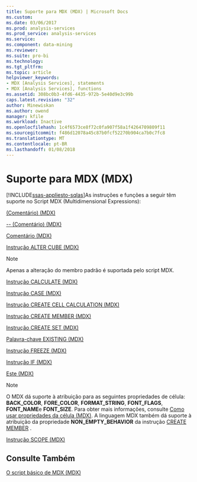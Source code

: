```yaml
---
title: Suporte para MDX (MDX) | Microsoft Docs
ms.custom: 
ms.date: 03/06/2017
ms.prod: analysis-services
ms.prod_service: analysis-services
ms.service: 
ms.component: data-mining
ms.reviewer: 
ms.suite: pro-bi
ms.technology: 
ms.tgt_pltfrm: 
ms.topic: article
helpviewer_keywords:
- MDX [Analysis Services], statements
- MDX [Analysis Services], functions
ms.assetid: 308bc0b3-4fd6-4435-972b-5e40d9e3c99b
caps.latest.revision: "32"
author: Minewiskan
ms.author: owend
manager: kfile
ms.workload: Inactive
ms.openlocfilehash: 1c4f6573ce8f72c0fa907f58a1f4264709809f11
ms.sourcegitcommit: f486d12078a45c87b0fcf52270b904ca7b0c7fc8
ms.translationtype: MT
ms.contentlocale: pt-BR
ms.lasthandoff: 01/08/2018
---
```

# <a name="supported-mdx-mdx"></a>Suporte para MDX (MDX)
[!INCLUDE[ssas-appliesto-sqlas](../../../includes/ssas-appliesto-sqlas.md)]As instruções e funções a seguir têm suporte no Script MDX (Multidimensional Expressions):  
  
 [&#40;Comentário&#41; &#40;MDX&#41;](../../../mdx/comment-mdx-double-slash.md)  
  
 [-- &#40;Comentário&#41; &#40;MDX&#41;](../../../mdx/comment-mdx-operator-reference.md)  
  
 [Comentário &#40;MDX&#41;](../../../mdx/comment-mdx.md)  
  
 [Instrução ALTER CUBE &#40;MDX&#41;](../../../mdx/mdx-data-definition-alter-cube.md)  
  
> [!NOTE]  
>  Apenas a alteração do membro padrão é suportada pelo script MDX.  
  
 [Instrução CALCULATE &#40;MDX&#41;](../../../mdx/mdx-scripting-calculate.md)  
  
 [Instrução CASE &#40;MDX&#41;](../../../mdx/case-statement-mdx.md)  
  
 [Instrução CREATE CELL CALCULATION &#40;MDX&#41;](../../../mdx/mdx-data-definition-create-cell-calculation.md)  
  
 [Instrução CREATE MEMBER &#40;MDX&#41;](../../../mdx/mdx-data-definition-create-member.md)  
  
 [Instrução CREATE SET &#40;MDX&#41;](../../../mdx/mdx-data-definition-create-set.md)  
  
 [Palavra-chave EXISTING &#40;MDX&#41;](../../../analysis-services/multidimensional-models/mdx/mdx-query-existing-keyword.md)  
  
 [Instrução FREEZE &#40;MDX&#41;](../../../mdx/mdx-scripting-freeze.md)  
  
 [Instrução IF &#40;MDX&#41;](../../../mdx/mdx-scripting-if.md)  
  
 [Este &#40;MDX&#41;](../../../mdx/this-mdx.md)  
  
> [!NOTE]  
>  O MDX dá suporte à atribuição para as seguintes propriedades de célula: **BACK_COLOR**, **FORE_COLOR**, **FORMAT_STRING**, **FONT_FLAGS**, **FONT_NAME**e **FONT_SIZE**. Para obter mais informações, consulte [Como usar propriedades da célula &#40;MDX&#41;](../../../analysis-services/multidimensional-models/mdx/mdx-cell-properties-using-cell-properties.md). A linguagem MDX também dá suporte à atribuição da propriedade **NON_EMPTY_BEHAVIOR** da instrução [CREATE MEMBER](../../../mdx/mdx-data-definition-create-member.md) .  
  
 [Instrução SCOPE &#40;MDX&#41;](../../../mdx/mdx-scripting-scope.md)  
  
## <a name="see-also"></a>Consulte Também  
 [O script básico de MDX &#40;MDX&#41;](../../../analysis-services/multidimensional-models/mdx/the-basic-mdx-script-mdx.md)  
  
  
